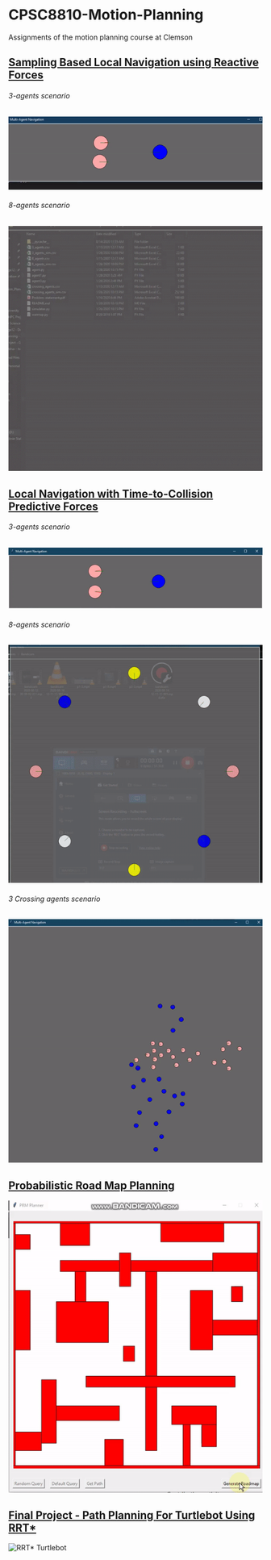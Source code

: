 # CPSC8810-Motion-Planning
Assignments of the motion planning course at Clemson

## [Sampling Based Local Navigation using Reactive Forces](https://rb.gy/5wlyeo)
###### 3-agents scenario
![](https://github.com/anaskhan496/CPSC8810-Motion-Planning/blob/master/1-Sampling-Based-Local-Navigation/p1-3.gif)

###### 8-agents scenario
![](https://github.com/anaskhan496/CPSC8810-Motion-Planning/blob/master/1-Sampling-Based-Local-Navigation/p1-8.gif)

## [Local Navigation with Time-to-Collision Predictive Forces](https://rb.gy/x2c8cj)
###### 3-agents scenario 
![](https://github.com/anaskhan496/CPSC8810-Motion-Planning/blob/master/2-Local-Navigation-with-TTC-forces/p2-3.gif)

###### 8-agents scenario
![](https://github.com/anaskhan496/CPSC8810-Motion-Planning/blob/master/2-Local-Navigation-with-TTC-forces/p2-8.gif)

###### 3 Crossing agents scenario
![](https://github.com/anaskhan496/CPSC8810-Motion-Planning/blob/master/2-Local-Navigation-with-TTC-forces/p2-crossing.gif)

## [Probabilistic Road Map Planning](https://rb.gy/ig8ton)
![](https://github.com/anaskhan496/CPSC8810-Motion-Planning/blob/master/4-Probabilistic-Road-Map-Planner/p4-prm.gif)

## [Final Project - Path Planning For Turtlebot Using RRT*](https://github.com/anaskhan496/CPSC8810-Motion-Planning/tree/master/5-Final-Project-RRTstar-Turtlebot)
![RRT* Turtlebot](https://github.com/anaskhan496/CPSC8810-Motion-Planning/blob/master/5-Final-Project-RRTstar-Turtlebot/rrtstar-turtlebot.gif)
